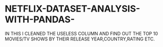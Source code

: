# NETFLIX-DATASET-ANALYSIS-WITH-PANDAS-
IN THIS I CLEANED THE USELESS COLUMN AND FIND OUT THE TOP 10 MOVIES/TV SHOWS BY THEIR RELEASE YEAR,COUNTRY,RATING ETC.
